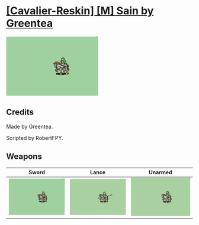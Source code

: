 # [\[Cavalier-Reskin\] \[M\] Sain by Greentea](./)
 

<img src="./1.%20Sword/Sword_000.png" alt="[Cavalier-Reskin] [M] Sain by Greentea standing" />

## Credits

Made by Greentea.

Scripted by RobertFPY.

## Weapons
 

|Sword |Lance |Unarmed |
|  :---: | :---: | :---: |
| <img alt="Sword animation" src="./1.%20Sword/Sword.gif" /> | <img alt="Lance animation" src="./2.%20Lance/Lance.gif" /> | <img alt="Unarmed animation" src="./8.%20Unarmed/Unarmed.gif" /> |
